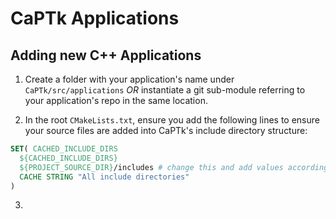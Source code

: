 # CaPTk Applications

## Adding new C++ Applications

1. Create a folder with your application's name under `CaPTk/src/applications` *OR* instantiate a git sub-module referring to your application's repo in the same location.

2. In the root `CMakeLists.txt`, ensure you add the following lines to ensure your source files are added into CaPTk's include directory structure:

```cmake
SET( CACHED_INCLUDE_DIRS 
  ${CACHED_INCLUDE_DIRS}
  ${PROJECT_SOURCE_DIR}/includes # change this and add values accordingly
  CACHE STRING "All include directories"
)  
```

3. 